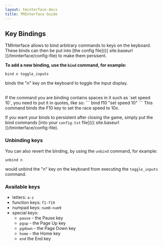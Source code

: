 ```yaml
---
layout: tminterface-docs
title: TMInterface Guide
---
```


## Key Bindings
TMInterface allows to bind arbitrary commands to keys on the keyboard. These binds can then be put into [the config file]({{ site.baseurl }}/tminterface/config-file) to make them persisent.

**To add a new binding, use the `bind` command, for example:**
```
bind n toggle_inputs
```
binds the "n" key on the keyboard to toggle the input display.

<br>
If the command you are binding contains spaces in it such as `set speed 10`, you need to put it in quotes, like so:
```
bind f10 "set speed 10"
```
This command binds the F10 key to set the race speed to 10x.

If you want your binds to persistent after closing the game, simply put the bind commands [into your `config.txt` file]({{ site.baseurl }}/tminterface/config-file).

### Unbinding keys
You can also revert the binding, by using the `unbind` command, for example:
```
unbind n
```
would unbind the "n" key on the keyboard from executing the `toggle_inputs` command.

### Available keys
* letters: `a-z`
* function keys: `f1-f19`
* numpad keys: `num0-num9`
* special keys:
    * `pause` - the Pause key
    * `pgup` - the Page Up key
    * `pgdown` - the Page Down key
    * `home` - the Home key
    * `end` the End key
